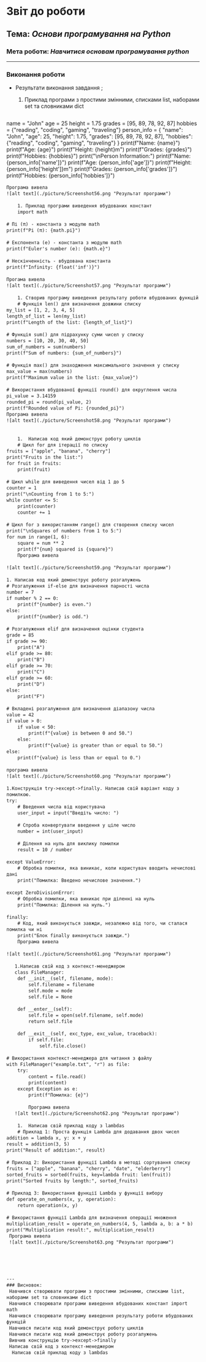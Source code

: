 # Звіт до роботи
## Тема: _Основи програмування на Python_
### Мета роботи: _Навчитися основам програмування python_

---
### Виконання роботи
* Результати виконання завдання ;
   
    1. Приклад програми з простими змінними, списками list, наборами set та словниками dict
  ```python  
 name = "John"
 age = 25
 height = 1.75
 grades = [95, 89, 78, 92, 87]
 hobbies = {"reading", "coding", "gaming", "traveling"}
 person_info = {
    "name": "John",
    "age": 25,
    "height": 1.75,
    "grades": [95, 89, 78, 92, 87],
    "hobbies": {"reading", "coding", "gaming", "traveling"}
 }
 print(f"Name: {name}")
 print(f"Age: {age}")
 print(f"Height: {height}m")
 print(f"Grades: {grades}")
 print(f"Hobbies: {hobbies}")
 print("\nPerson Information:")
 print(f"Name: {person_info['name']}")
 print(f"Age: {person_info['age']}")
 print(f"Height: {person_info['height']}m")
 print(f"Grades: {person_info['grades']}")
 print(f"Hobbies: {person_info['hobbies']}")
```
Програма вивела
![alt text](./picture/Screenshot56.png "Результат програми")
   
    1. Приклад програми виведення вбудованих констант
    import math

# Пі (π) - константа з модулю math
print(f"Pi (π): {math.pi}")

# Експонента (е) - константа з модулю math
print(f"Euler's number (e): {math.e}")

# Нескінченність - вбудована константа
print(f"Infinity: {float('inf')}")

Прогама вивела
![alt text](./picture/Screenshot57.png "Результат програми")
    
    1. Створив програму виведення результату роботи вбудованих функцій 
    # Функція len() для визначення довжини списку
my_list = [1, 2, 3, 4, 5]
length_of_list = len(my_list)
print(f"Length of the list: {length_of_list}")

# Функція sum() для підрахунку суми чисел у списку
numbers = [10, 20, 30, 40, 50]
sum_of_numbers = sum(numbers)
print(f"Sum of numbers: {sum_of_numbers}")

# Функція max() для знаходження максимального значення у списку
max_value = max(numbers)
print(f"Maximum value in the list: {max_value}")

# Використання вбудованої функції round() для округлення числа
pi_value = 3.14159
rounded_pi = round(pi_value, 2)
print(f"Rounded value of Pi: {rounded_pi}")
Програма вивела
![alt text](./picture/Screenshot58.png "Результат програми")


    1.  Написав код який демонструє роботу циклів
    # Цикл for для ітерації по списку
fruits = ["apple", "banana", "cherry"]
print("Fruits in the list:")
for fruit in fruits:
    print(fruit)

# Цикл while для виведення чисел від 1 до 5
counter = 1
print("\nCounting from 1 to 5:")
while counter <= 5:
    print(counter)
    counter += 1

# Цикл for з використанням range() для створення списку чисел
print("\nSquares of numbers from 1 to 5:")
for num in range(1, 6):
    square = num ** 2
    print(f"{num} squared is {square}")
    Програма вивела

![alt text](./picture/Screenshot59.png "Результат програми")

1. Написав код який демонструє роботу розгалужень
# Розгалуження if-else для визначення парності числа
number = 7
if number % 2 == 0:
    print(f"{number} is even.")
else:
    print(f"{number} is odd.")

# Розгалуження elif для визначення оцінки студента
grade = 85
if grade >= 90:
    print("A")
elif grade >= 80:
    print("B")
elif grade >= 70:
    print("C")
elif grade >= 60:
    print("D")
else:
    print("F")

# Вкладені розгалуження для визначення діапазону числа
value = 42
if value > 0:
    if value < 50:
        print(f"{value} is between 0 and 50.")
    else:
        print(f"{value} is greater than or equal to 50.")
else:
    print(f"{value} is less than or equal to 0.")

програма вивела
![alt text](./picture/Screenshot60.png "Результат програми")

1.Конструкція try->except->finally. Написав свій варіант коду з помилкою.
try:
    # Введення числа від користувача
    user_input = input("Введіть число: ")

    # Спроба конвертувати введення у ціле число
    number = int(user_input)

    # Ділення на нуль для виклику помилки
    result = 10 / number

except ValueError:
    # Обробка помилки, яка виникає, коли користувач вводить нечислові дані
    print("Помилка: Введено нечислове значення.")

except ZeroDivisionError:
    # Обробка помилки, яка виникає при діленні на нуль
    print("Помилка: Ділення на нуль.")

finally:
    # Код, який виконується завжди, незалежно від того, чи сталася помилка чи ні
    print("Блок finally виконується завжди.")
    Програма вивела

![alt text](./picture/Screenshot61.png "Результат програми")
   
   1.Написав свій код з контекст-менеджером
   class FileManager:
    def __init__(self, filename, mode):
        self.filename = filename
        self.mode = mode
        self.file = None

    def __enter__(self):
        self.file = open(self.filename, self.mode)
        return self.file

    def __exit__(self, exc_type, exc_value, traceback):
        if self.file:
            self.file.close()

# Використання контекст-менеджера для читання з файлу
with FileManager("example.txt", "r") as file:
    try:
        content = file.read()
        print(content)
    except Exception as e:
        print(f"Помилка: {e}")
        
        Програма вивела
   ![alt text](./picture/Screenshot62.png "Результат програми")
    
    1.  Написав свій приклад коду з lambdas
    # Приклад 1: Проста функція Lambda для додавання двох чисел
addition = lambda x, y: x + y
result = addition(3, 5)
print("Result of addition:", result)

# Приклад 2: Використання функції Lambda в методі сортування списку
fruits = ["apple", "banana", "cherry", "date", "elderberry"]
sorted_fruits = sorted(fruits, key=lambda fruit: len(fruit))
print("Sorted fruits by length:", sorted_fruits)

# Приклад 3: Використання функції Lambda у функції вибору
def operate_on_numbers(x, y, operation):
    return operation(x, y)

# Використання функції Lambda для визначення операції множення
multiplication_result = operate_on_numbers(4, 5, lambda a, b: a * b)
print("Multiplication result:", multiplication_result)
 Програма вивела
 ![alt text](./picture/Screenshot63.png "Результат програми")




  
---
### Висновок:
 Навчився створювати програми з простими змінними, списками list, наборами set та словниками dict
 Навчився створювати програми виведення вбудованих констант import math
 Навчився створювати програму виведення результату роботи вбудованих функцій 
 Навчився писати код який демонструє роботу циклів   
 Навчився писати код який демонструє роботу розгалужень
 Вивчив конструкцію try->except->finally
 Написав свій код з контекст-менеджером
  Написав свій приклад коду з lambdas